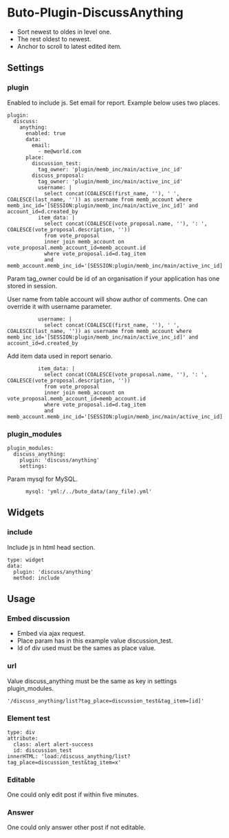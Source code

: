 # Buto-Plugin-DiscussAnything

<ul>
<li>Sort newest to oldes in level one. </li>
<li>The rest oldest to newest.</li>
<li>Anchor to scroll to latest edited item.</li>
</ul>

<a name="key_0"></a>

## Settings



<a name="key_0_0"></a>

### plugin

<p>Enabled to include js.
Set email for report.
Example below uses two places.</p>
<pre><code>plugin:
  discuss:
    anything:
      enabled: true
      data:
        email:
          - me@world.com
      place:
        discussion_test:
          tag_owner: 'plugin/memb_inc/main/active_inc_id'
        discuss_proposal:
          tag_owner: 'plugin/memb_inc/main/active_inc_id'
          username: |
            select concat(COALESCE(first_name, ''), ' ', COALESCE(last_name, '')) as username from memb_account where memb_inc_id='[SESSION:plugin/memb_inc/main/active_inc_id]' and account_id=d.created_by
          item_data: |
            select concat(COALESCE(vote_proposal.name, ''), ': ', COALESCE(vote_proposal.description, '')) 
            from vote_proposal 
            inner join memb_account on vote_proposal.memb_account_id=memb_account.id
            where vote_proposal.id=d.tag_item
            and memb_account.memb_inc_id='[SESSION:plugin/memb_inc/main/active_inc_id]'</code></pre>
<p>Param tag_owner could be id of an organisation if your application has one stored in session.</p>
<p>User name from table account will show author of comments.
One can override it with username parameter.</p>
<pre><code>          username: |
            select concat(COALESCE(first_name, ''), ' ', COALESCE(last_name, '')) as username from memb_account where memb_inc_id='[SESSION:plugin/memb_inc/main/active_inc_id]' and account_id=d.created_by</code></pre>
<p>Add item data used in report senario.</p>
<pre><code>          item_data: |
            select concat(COALESCE(vote_proposal.name, ''), ': ', COALESCE(vote_proposal.description, '')) 
            from vote_proposal 
            inner join memb_account on vote_proposal.memb_account_id=memb_account.id
            where vote_proposal.id=d.tag_item
            and memb_account.memb_inc_id='[SESSION:plugin/memb_inc/main/active_inc_id]'</code></pre>

<a name="key_0_1"></a>

### plugin_modules

<pre><code>plugin_modules:
  discuss_anything:
    plugin: 'discuss/anything'
    settings:</code></pre>
<p>Param mysql for MySQL.</p>
<pre><code>      mysql: 'yml:/../buto_data/(any_file).yml'</code></pre>

<a name="key_1"></a>

## Widgets



<a name="key_1_0"></a>

### include

<p>Include js in html head section.</p>
<pre><code>type: widget
data:
  plugin: 'discuss/anything'
  method: include          </code></pre>

<a name="key_2"></a>

## Usage



<a name="key_2_0"></a>

### Embed discussion

<ul>
<li>Embed via ajax request.</li>
<li>Place param has in this example value discussion_test.</li>
<li>Id of div used must be the sames as place value.</li>
</ul>

<a name="key_2_1"></a>

### url

<p>Value discuss_anything must be the same as key in settings plugin_modules.</p>
<pre><code>'/discuss_anything/list?tag_place=discussion_test&amp;tag_item=[id]'</code></pre>

<a name="key_2_2"></a>

### Element test

<pre><code>type: div
attribute: 
  class: alert alert-success
  id: discussion_test
innerHTML: 'load:/discuss_anything/list?tag_place=discussion_test&amp;tag_item=x'</code></pre>

<a name="key_2_3"></a>

### Editable

<p>One could only edit post if within five minutes.</p>

<a name="key_2_4"></a>

### Answer

<p>One could only answer other post if not editable.</p>


